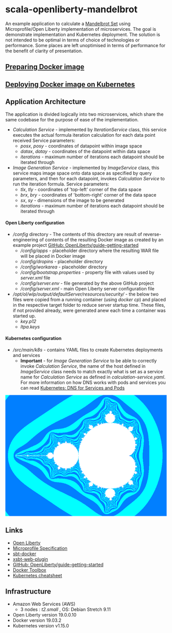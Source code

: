 # scala-openliberty-mandelbrot
An example application to calculate a [Mandelbrot Set](https://en.wikipedia.org/wiki/Mandelbrot_set) using Microprofile/Open Liberty implementation of microservices. 
The goal is demonstrate implementation and Kubernetes deployment. The solution is not intended to be optimal in terms of choice of technologies or performance. 
Some places are left unoptimised in terms of performance for the benefit of clarity of presentation.

## [Preparing Docker image](README-Docker.md)
## [Deploying Docker image on Kubernetes](README-k8s.md)
## Application Architecture

The application is divided logically into two microservices, which share the same codebase for the purpose of ease of the implementation.
* *Calculation Service* - implemented by *IterationService* class, this service executes the actual formula iteration calculation for each data point received
  Service parameters:
    * *posx*, *posy* - coordinates of datapoint within image space  
    * *datax*, *datay* - coordinates of the datapoint within data space
    * *iterations* - maximum number of iterations each datapoint should be iterated through 
* *Image Generation Service* - implemented by *ImageService* class, this service maps image space onto data space as specified by query parameters, 
  and then for each datapoint, invokes *Calculation Service* to run the iteration formula. Service parameters:
    * *tlx*, *tly* - coordinates of 'top-left' corner of the data space
    * *brx*, *bry* - coordinates of 'bottom-right' corner of the data space
    * *sx*, *sy* - dimensions of the image to be generated
    * *iterations* - maximum number of iterations each datapoint should be iterated through 

#### Open Liberty configuration

* */config* directory - The contents of this directory are result of reverse-engineering of contents of the resulting Docker image 
  as created by an example project [GitHub: OpenLiberty/guide-getting-started](https://github.com/OpenLiberty/guide-getting-started)
  * */config/apps* - placeholder directory where the resulting WAR file will be placed in Docker image
  * */config/dropins* - placeholder directory
  * */config/workarea* - placeholder directory
  * */config/bootstrap.properties* - property file with values used by *server.xml* file
  * */config/server.env* - file generated by the above GitHub project
  * */config/server.xml* - main Open Liberty server configuration file
* */opt/ol/wlp/output/defaultServer/resources/security/* - the below two files were copied from a running container (using *docker cp*) 
  and placed in the respective target folder to reduce server startup time. 
  These files, if not provided already, were generated anew each time a container was started up.
  * *key.p12*
  * *ltpa.keys*
#### Kubernetes configuration
* */src/main/k8s* - contains YAML files to create Kubernetes deployments and services 
  * **Important** - for *Image Generation Service* to be able to correctly invoke *Calculation Service*, the name of the host
     defined in *ImageService* class needs to match exactly what is set as a service name for *Calculation Service* as defined in *calculation-service.yaml*.
     For more information on how DNS works with pods and services you can read 
     [Kubernetes: DNS for Services and Pods](https://kubernetes.io/docs/concepts/services-networking/dns-pod-service/)

![Image](img/image-640-480.png)

## Links
* [Open Liberty](https://openliberty.io/)
* [Microprofile Specification](https://microprofile.io/)
* [sbt-docker](https://github.com/marcuslonnberg/sbt-docker)
* [xsbt-web-plugin](https://github.com/earldouglas/xsbt-web-plugin)
* [GitHub: OpenLiberty/guide-getting-started](https://github.com/OpenLiberty/guide-getting-started)
* [Docker Toolbox](https://docs.docker.com/toolbox/overview/)
* [Kubernetes cheatsheet](https://kubernetes.io/docs/reference/kubectl/cheatsheet/)

## Infrastructure
* Amazon Web Services (AWS)
    * 3 nodes : *t2.small* , OS: Debian Stretch 9.11
* Open Liberty version 19.0.0.10
* Docker version 19.03.2
* Kubernetes version v1.15.0
